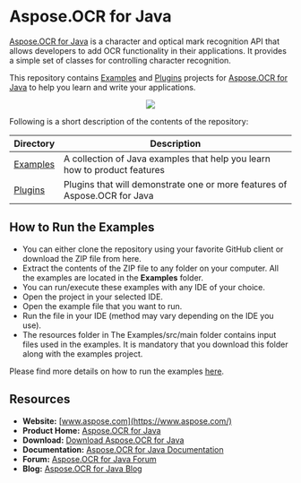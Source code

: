 # Aspose.OCR for Java

[Aspose.OCR for Java](https://products.aspose.com/ocr/java) is a character and optical mark recognition API that allows developers to add OCR functionality in their applications. It provides a simple set of classes for controlling character recognition.

This repository contains [Examples](Examples) and [Plugins](Plugins) projects for [Aspose.OCR for Java](https://products.aspose.com/ocr/java) to help you learn and write your applications.

<p align="center">
  <a href="https://github.com/asposeocr/Aspose_OCR_Java/archive/master.zip">
    <img src="http://i.imgur.com/hwNhrGZ.png" />
  </a>
</p>

Following is a short description of the contents of the repository:

Directory | Description
----------|------------
[Examples](Examples) | A collection of Java examples that help you learn how to product features
[Plugins](Plugins)  | Plugins that will demonstrate one or more features of Aspose.OCR for Java

## How to Run the Examples

* You can either clone the repository using your favorite GitHub client or download the ZIP file from here.
* Extract the contents of the ZIP file to any folder on your computer. All the examples are located in the **Examples** folder.
* You can run/execute these examples with any IDE of your choice.
* Open the project in your selected IDE.
* Open the example file that you want to run.
* Run the file in your IDE (method may vary depending on the IDE you use).
* The resources folder in The Examples/src/main folder contains input files used in the examples. It is mandatory that you download this folder along with the examples project.

Please find more details on how to run the examples [here](https://docs.aspose.com/display/OCRJAVA/How+to+Use+the+Examples).

## Resources

* **Website:** [www.aspose.com](https://www.aspose.com/)
* **Product Home:** [Aspose.OCR for Java](https://products.aspose.com/ocr/java)
* **Download:** [Download Aspose.OCR for Java](https://downloads.aspose.com/ocr/java)
* **Documentation:** [Aspose.OCR for Java Documentation](https://docs.aspose.com//display/OCRjava/Home)
* **Forum:** [Aspose.OCR for Java Forum](https://forum.aspose.com/c/ocr)
* **Blog:** [Aspose.OCR for Java Blog](https://blog.aspose.com/category/ocr/)
